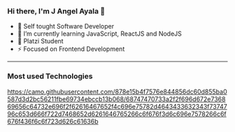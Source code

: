 ### Hi there, I'm J Angel Ayala 👋

 - 🔭 Self tought Software Developer
 - 🌱 I’m currently learning JavaScript, ReactJS and NodeJS
 - 🚀 Platzi Student 
 - ⚡ Focused on Frontend Development 



_____________________________________________________________________________________________________________________________________________


### Most used Technologies 
 https://camo.githubusercontent.com/878e15b4f7576e844856dc60d855ba0587d3d2bc56211fbe69734ebccb13b068/68747470733a2f2f696d672e736869656c64732e696f2f62616467652f4c696e75782d4643433632343f7374796c653d666f722d7468652d6261646765266c6f676f3d6c696e7578266c6f676f436f6c6f723d626c61636b 



